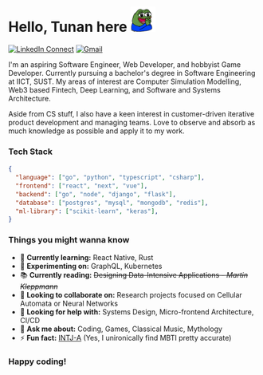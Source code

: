 
# Hello, Tunan here    <img src="https://github.com/TahsinTunan/TahsinTunan/blob/main/happy-clap.gif" height="50px" width="50px">

[![LinkedIn Connect](https://img.shields.io/badge/%20-Connect-black?color=222244&labelColor=000000&logo=linkedin&logoColor=f5f7fe)](https://www.linkedin.com/in/tahsintunan/)
[![Gmail](https://img.shields.io/badge/%20-Send%20Mail-black?color=222244&labelColor=000000&logo=gmail&logoColor=f5f7fe)](mailto:tahsintunan@gmail.com?subject=From%20GitHub&&body=Hi,%20there.%20Found%20you%20on%20GitHub!%20Let's%20talk%20about...)

I'm an aspiring Software Engineer, Web Developer, and hobbyist Game Developer. Currently pursuing a bachelor's degree in Software Engineering at IICT, SUST. My areas of interest are Computer Simulation Modelling, Web3 based Fintech, Deep Learning, and Software and Systems Architecture.

Aside from CS stuff, I also have a keen interest in customer-driven iterative product development and managing teams. Love to observe and absorb as much knowledge as possible and apply it to my work.


### Tech Stack

```json
{
  "language": ["go", "python", "typescript", "csharp"],
  "frontend": ["react", "next", "vue"],
  "backend": ["go", "node", "django", "flask"],
  "database": ["postgres", "mysql", "mongodb", "redis"],
  "ml-library": ["scikit-learn", "keras"],
}
```


### Things you might wanna know

<!-- - 🔭 **Currently working on:** ... -->
- 🌱 **Currently learning:** React Native, Rust
- 🧪 **Experimenting on:** GraphQL, Kubernetes
- 📚 **Currently reading:** ~~Designing Data-Intensive Applications - _Martin Kleppmann_~~
- 👯 **Looking to collaborate on:** Research projects focused on Cellular Automata or Neural Networks
- 🤔 **Looking for help with:** Systems Design, Micro-frontend Architecture, CI/CD
- 💬 **Ask me about:** Coding, Games, Classical Music, Mythology
- ⚡ **Fun fact:** [INTJ-A](https://www.16personalities.com/intj-personality) (Yes, I unironically find MBTI pretty accurate)


### Happy coding!
